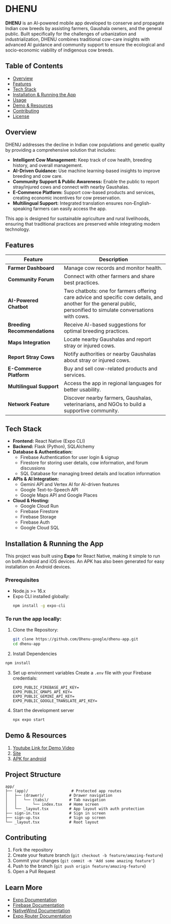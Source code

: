 # DHENU

**DHENU** is an AI-powered mobile app developed to conserve and propagate Indian cow breeds by assisting farmers, Gaushala owners, and the general public. Built specifically for the challenges of urbanization and industrialization, DHENU combines traditional cow-care insights with advanced AI guidance and community support to ensure the ecological and socio-economic viability of indigenous cow breeds.

## Table of Contents
- [Overview](#Overview)
- [Features](#Features)
- [Tech Stack](#Tech-stack)
- [Installation & Running the App](#installation--running-the-app)
- [Usage](#To-run-the-app-locally)
- [Demo & Resources](#demo--resources)
- [Contributing](#contributing)
- [License](#license)

## Overview
DHENU addresses the decline in Indian cow populations and genetic quality by providing a comprehensive solution that includes:
- **Intelligent Cow Management:** Keep track of cow health, breeding history, and overall management.
- **AI-Driven Guidance:** Use machine learning-based insights to improve breeding and cow care.
- **Community Support & Public Awareness:** Enable the public to report stray/injured cows and connect with nearby Gaushalas.
- **E-Commerce Platform:** Support cow-based products and services, creating economic incentives for cow preservation.
- **Multilingual Support:** Integrated translation ensures non-English-speaking farmers can easily access the app.

This app is designed for sustainable agriculture and rural livelihoods, ensuring that traditional practices are preserved while integrating modern technology.

## Features
| Feature                     | Description                                                                 |
|-----------------------------|-----------------------------------------------------------------------------|
| **Farmer Dashboard**        | Manage cow records and monitor health.                                     |
| **Community Forum**         | Connect with other farmers and share best practices.                       |
| **AI-Powered Chatbot**      | Two chatbots: one for farmers offering care advice and specific cow details, and another for the general public, personified to simulate conversations with cows. |
| **Breeding Recommendations**| Receive AI-based suggestions for optimal breeding practices.               |
| **Maps Integration**        | Locate nearby Gaushalas and report stray or injured cows.                  |
| **Report Stray Cows**       | Notify authorities or nearby Gaushalas about stray or injured cows.         |
| **E-Commerce Platform**     | Buy and sell cow-related products and services.                            |
| **Multilingual Support**    | Access the app in regional languages for better usability.                 |
| **Network Feature**         | Discover nearby farmers, Gaushalas, veterinarians, and NGOs to build a supportive community. |

## Tech Stack
- **Frontend:** React Native (Expo CLI)  
- **Backend:** Flask (Python), SQLAlchemy  
- **Database & Authentication:**  
  - Firebase Authentication for user login & signup  
  - Firestore for storing user details, cow information, and forum discussions  
  - SQL Database for managing breed details and location information  
- **APIs & AI Integration:**  
  - Gemini API and Vertex AI for AI-driven features  
  - Google Text-to-Speech API  
  - Google Maps API and Google Places  
- **Cloud & Hosting:**  
  - Google Cloud Run  
  - Firebase Firestore
  - Firebase Storage
  - Firebase Auth
  - Google Cloud SQL

## Installation & Running the App
This project was built using **Expo** for React Native, making it simple to run on both Android and iOS devices. An APK has also been generated for easy installation on Android devices.

### Prerequisites
- Node.js >= 16.x
- Expo CLI installed globally:
  ```bash
  npm install -g expo-cli
  ```

### To run the app locally:
1. Clone the Repository:
   ```bash
   git clone https://github.com/Dhenu-google/dhenu-app.git
   cd dhenu-app
   ```
   
2. Install Dependencies
  ```bash
  npm install
  ```

3. Set up environment variables
   Create a `.env` file with your Firebase credentials:

   ```env
   EXPO_PUBLIC_FIREBASE_API_KEY=
   EXPO_PUBLIC_GMAPS_API_KEY=
   EXPO_PUBLIC_GEMINI_API_KEY=
   EXPO_PUBLIC_GOOGLE_TRANSLATE_API_KEY=
   ```
4. Start the development server
   ```bash
   npx expo start
   ```
## Demo & Resources
1. [Youtube Link for Demo Video](https://www.youtube.com/watch?v=mXnJqYwebF8)
2. [Site](dhenu-app.github.io)
3. [APK for android](https://drive.google.com/drive/u/0/folders/1_qJ92q6UIrPFRnFsFeUGSRQa6IS2mXy2)


## Project Structure
```
app/
├── (app)/                   # Protected app routes
│   ├── (drawer)/           # Drawer navigation
│   │   └── (tabs)/         # Tab navigation
│   │       └── index.tsx   # Home screen
│   └── _layout.tsx         # App layout with auth protection
├── sign-in.tsx             # Sign in screen
├── sign-up.tsx             # Sign up screen
└── _layout.tsx             # Root layout
```

## Contributing

1. Fork the repository
2. Create your feature branch (`git checkout -b feature/amazing-feature`)
3. Commit your changes (`git commit -m 'Add some amazing feature'`)
4. Push to the branch (`git push origin feature/amazing-feature`)
5. Open a Pull Request

## Learn More

- [Expo Documentation](https://docs.expo.dev/)
- [Firebase Documentation](https://firebase.google.com/docs)
- [NativeWind Documentation](https://www.nativewind.dev/getting-started/expo-router)
- [Expo Router Documentation](https://docs.expo.dev/router/introduction/)

